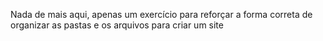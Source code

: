 Nada de mais aqui, apenas um exercício para reforçar a forma correta de organizar as pastas e os arquivos para criar um site